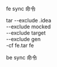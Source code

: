 



fe sync 命令

tar --exclude .idea \
--exclude mocked \
--exclude target \
--exclude gen \
-cf fe.tar fe

be sync 命令
